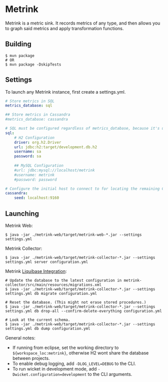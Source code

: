 # Metrink

Metrink is a metric sink. It records metrics of any type, and then allows you to graph said metrics and apply transformation functions.

## Building

```
$ mvn package
# OR
$ mvn package -DskipTests
```

## Settings

To launch any Metrink instance, first create a settings.yml.

```yaml
# Store metrics in SQL
metrics_database: sql

## Store metrics in Cassandra
#metrics_database: cassandra

# SQL must be configured regardless of metrics_database, because it's used for user meta-data.
sql:
    # H2 Configuration
    driver: org.h2.Driver
    url: jdbc:h2:target/development.db.h2
    username: sa
    password: sa
    
    ## MySQL Configuration
    #url: jdbc:mysql://localhost/metrink
    #username: metrink
    #password: password

# Configure the initial host to connect to for locating the remaining Cassandra instances
cassandra:
    seed: localhost:9160
```

## Launching

Metrink Web:

```term
$ java -jar ./metrink-web/target/metrink-web-*.jar --settings settings.yml
```

Metrink Collector:

```term
$ java -jar ./metrink-web/target/metrink-collector-*.jar --settings settings.yml server configuration.yml
```

Metrink [Liquibase Integration](http://www.dropwizard.io/manual/migrations/):

```term
# Update the database to the latest configuration in metrink-collector/src/main/resources/migrations.xml
$ java -jar ./metrink-web/target/metrink-collector-*.jar --settings settings.yml db migrate configuration.yml

# Reset the database. (This might not erase stored procedures.)
$ java -jar ./metrink-web/target/metrink-collector-*.jar --settings settings.yml db drop-all --confirm-delete-everything configuration.yml

# Look at the current schema.
$ java -jar ./metrink-web/target/metrink-collector-*.jar --settings settings.yml db dump configuration.yml
```

General notes:

* If running from eclipse, set the working directory to `${workspace_loc:metrink}`, otherwise H2 wont share the database between projects.
* To enable debug logging, add `-DLOG_LEVEL=DEBUG` to the CLI.
* To run wicket in development mode, add `-Dwicket.configuration=development` to the CLI arguments. 
